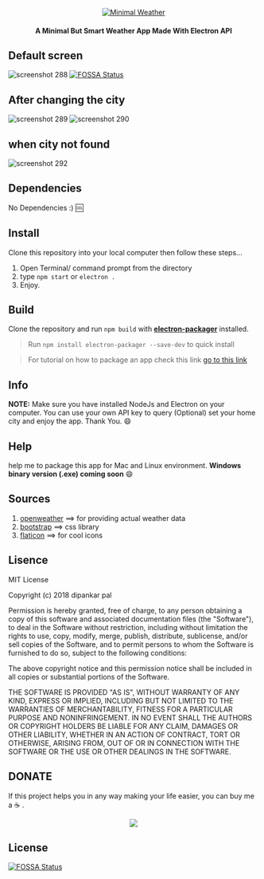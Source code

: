 <div align="center">
<p align="center"> <a href="https://github.com/deep5050/minimal-weather"><img src="https://i.imgur.com/IgEQqmi.png" title="Minimal Weather"/></a> </p>  
 
 <p align="center"> <h4 align="center">A Minimal But Smart Weather App Made With Electron API</h4></p>
</div>

## Default screen

![screenshot 288](https://user-images.githubusercontent.com/27947066/44948700-ef8d7d00-ae3f-11e8-98ee-76cca26d48c6.png)
[![FOSSA Status](https://app.fossa.com/api/projects/git%2Bgithub.com%2Fdeep5050%2Fminimal-weather.svg?type=shield)](https://app.fossa.com/projects/git%2Bgithub.com%2Fdeep5050%2Fminimal-weather?ref=badge_shield)

## After changing the city

![screenshot 289](https://user-images.githubusercontent.com/27947066/44948697-ee5c5000-ae3f-11e8-833c-bcc90a8bcc12.png)
![screenshot 290](https://user-images.githubusercontent.com/27947066/44948698-eef4e680-ae3f-11e8-9abb-740eef1b27f7.png)

## when city not found

![screenshot 292](https://user-images.githubusercontent.com/27947066/44951982-cc3eee00-ae90-11e8-9066-8206c9d3dd21.png)

## Dependencies

No Dependencies :) :cool:

## Install

Clone this repository into your local computer then follow these steps...

1. Open Terminal/ command prompt from the directory
2. type `npm start` or `electron .`
3. Enjoy.

## Build

Clone the repository and run `npm build` with
[**electron-packager**](https://github.com/electron-userland/electron-packager "electron-packager repo")
installed.

> Run `npm install electron-packager --save-dev` to quick install

> For tutorial on how to package an app check this link
> [go to this link ](https://www.christianengvall.se/electron-packager-tutorial/)

## Info

**NOTE:** Make sure you have installed NodeJs and Electron on your computer. You
can use your own API key to query (Optional) set your home city and enjoy the
app. Thank You. :smile:

## Help

help me to package this app for Mac and Linux environment. **Windows binary
version (.exe) coming soon** :smile:

## Sources

1. [openweather](https://openweathermap.org/ "openweather") ==> for providing
   actual weather data
2. [bootstrap](https://getbootstrap.com/ "bootstrap") ==> css library
3. [flaticon](https://www.flaticon.com/ "flaticon") ==> for cool icons

## Lisence

MIT License

Copyright (c) 2018 dipankar pal

Permission is hereby granted, free of charge, to any person obtaining a copy of
this software and associated documentation files (the "Software"), to deal in
the Software without restriction, including without limitation the rights to
use, copy, modify, merge, publish, distribute, sublicense, and/or sell copies of
the Software, and to permit persons to whom the Software is furnished to do so,
subject to the following conditions:

The above copyright notice and this permission notice shall be included in all
copies or substantial portions of the Software.

THE SOFTWARE IS PROVIDED "AS IS", WITHOUT WARRANTY OF ANY KIND, EXPRESS OR
IMPLIED, INCLUDING BUT NOT LIMITED TO THE WARRANTIES OF MERCHANTABILITY, FITNESS
FOR A PARTICULAR PURPOSE AND NONINFRINGEMENT. IN NO EVENT SHALL THE AUTHORS OR
COPYRIGHT HOLDERS BE LIABLE FOR ANY CLAIM, DAMAGES OR OTHER LIABILITY, WHETHER
IN AN ACTION OF CONTRACT, TORT OR OTHERWISE, ARISING FROM, OUT OF OR IN
CONNECTION WITH THE SOFTWARE OR THE USE OR OTHER DEALINGS IN THE SOFTWARE.

## DONATE

If this project helps you in any way making your life easier, you can buy me a
:coffee: .

<p align="center">  
  <a href="https://www.paypal.me/deep5050" alt="Paypal"><img src="https://www.paypalobjects.com/en_US/i/btn/btn_donateCC_LG.gif" /></a>
</p>

## License

[![FOSSA Status](https://app.fossa.com/api/projects/git%2Bgithub.com%2Fdeep5050%2Fminimal-weather.svg?type=large)](https://app.fossa.com/projects/git%2Bgithub.com%2Fdeep5050%2Fminimal-weather?ref=badge_large)

